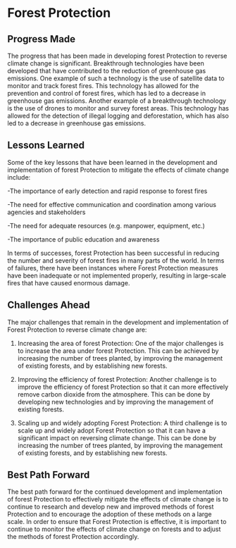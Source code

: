 # Forest Protection

## Progress Made

The progress that has been made in developing forest Protection to reverse climate change is significant. Breakthrough technologies have been developed that have contributed to the reduction of greenhouse gas emissions. One example of such a technology is the use of satellite data to monitor and track forest fires. This technology has allowed for the prevention and control of forest fires, which has led to a decrease in greenhouse gas emissions. Another example of a breakthrough technology is the use of drones to monitor and survey forest areas. This technology has allowed for the detection of illegal logging and deforestation, which has also led to a decrease in greenhouse gas emissions.

## Lessons Learned

Some of the key lessons that have been learned in the development and implementation of forest Protection to mitigate the effects of climate change include:

-The importance of early detection and rapid response to forest fires

-The need for effective communication and coordination among various agencies and stakeholders

-The need for adequate resources (e.g. manpower, equipment, etc.)

-The importance of public education and awareness

In terms of successes, forest Protection has been successful in reducing the number and severity of forest fires in many parts of the world. In terms of failures, there have been instances where Forest Protection measures have been inadequate or not implemented properly, resulting in large-scale fires that have caused enormous damage.

## Challenges Ahead

The major challenges that remain in the development and implementation of Forest Protection to reverse climate change are:

1. Increasing the area of forest Protection: One of the major challenges is to increase the area under forest Protection. This can be achieved by increasing the number of trees planted, by improving the management of existing forests, and by establishing new forests.

2. Improving the efficiency of forest Protection: Another challenge is to improve the efficiency of forest Protection so that it can more effectively remove carbon dioxide from the atmosphere. This can be done by developing new technologies and by improving the management of existing forests.

3. Scaling up and widely adopting Forest Protection: A third challenge is to scale up and widely adopt Forest Protection so that it can have a significant impact on reversing climate change. This can be done by increasing the number of trees planted, by improving the management of existing forests, and by establishing new forests.

## Best Path Forward

The best path forward for the continued development and implementation of forest Protection to effectively mitigate the effects of climate change is to continue to research and develop new and improved methods of forest Protection and to encourage the adoption of these methods on a large scale. In order to ensure that Forest Protection is effective, it is important to continue to monitor the effects of climate change on forests and to adjust the methods of forest Protection accordingly.
